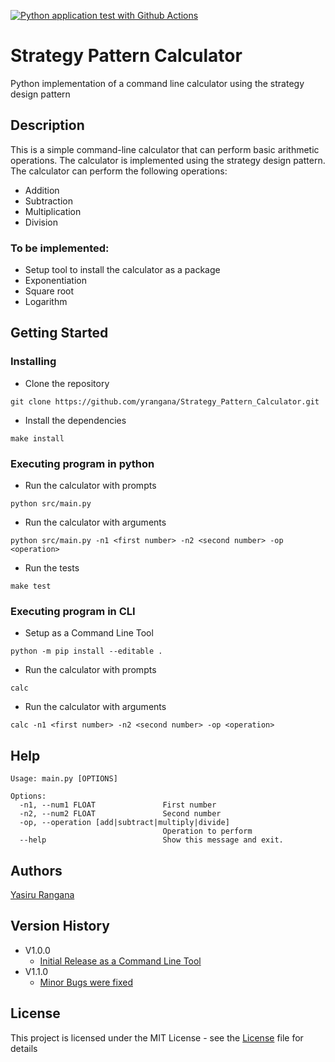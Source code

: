 [![Python application test with Github Actions](https://github.com/yrangana/Strategy_Pattern_Calculator/actions/workflows/main.yml/badge.svg)](https://github.com/yrangana/Strategy_Pattern_Calculator/actions/workflows/main.yml)

# Strategy Pattern Calculator
Python implementation of a command line calculator using the strategy design pattern 

## Description
This is a simple command-line calculator that can perform basic arithmetic operations. The calculator is implemented using the strategy design pattern. The calculator can perform the following operations:

- Addition
- Subtraction
- Multiplication
- Division

### To be implemented:

- Setup tool to install the calculator as a package
- Exponentiation
- Square root
- Logarithm

## Getting Started

### Installing
- Clone the repository
```
git clone https://github.com/yrangana/Strategy_Pattern_Calculator.git
```
- Install the dependencies
```
make install
```

### Executing program in python

- Run the calculator with prompts
```
python src/main.py
```

- Run the calculator with arguments
```
python src/main.py -n1 <first number> -n2 <second number> -op <operation>
```

- Run the tests
```
make test
```

### Executing program in CLI

- Setup as a Command Line Tool
```
python -m pip install --editable .
```

- Run the calculator with prompts
```
calc
```

- Run the calculator with arguments
```
calc -n1 <first number> -n2 <second number> -op <operation>
```



## Help

```
Usage: main.py [OPTIONS]

Options:
  -n1, --num1 FLOAT               First number
  -n2, --num2 FLOAT               Second number
  -op, --operation [add|subtract|multiply|divide]
                                  Operation to perform
  --help                          Show this message and exit.
```

## Authors
[Yasiru Rangana](https://github.com/yrangana)

## Version History
* V1.0.0
    * [Initial Release as a Command Line Tool](../../releases/tag/V1.0.0)
* V1.1.0
    * [Minor Bugs were fixed](../../releases/tag/V1.1.0)

## License
This project is licensed under the MIT License - see the [License](LICENSE) file for details
